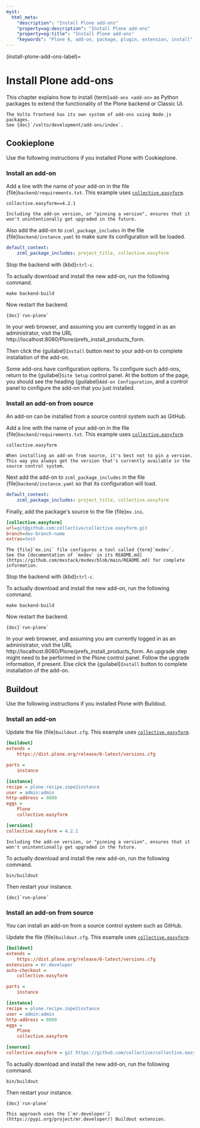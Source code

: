 ```yaml
---
myst:
  html_meta:
    "description": "Install Plone add-ons"
    "property=og:description": "Install Plone add-ons"
    "property=og:title": "Install Plone add-ons"
    "keywords": "Plone 6, add-on, package, plugin, extension, install"
---
```


(install-plone-add-ons-label)=

# Install Plone add-ons

This chapter explains how to install {term}`add-ons <add-on>` as Python packages to extend the functionality of the Plone backend or Classic UI.

```{note}
The Volto frontend has its own system of add-ons using Node.js packages.
See {doc}`/volto/development/add-ons/index`.
```


## Cookieplone

Use the following instructions if you installed Plone with Cookieplone.


### Install an add-on

Add a line with the name of your add-on in the file {file}`backend/requirements.txt`.
This example uses [`collective.easyform`](https://pypi.org/project/collective.easyform/).

```
collective.easyform==4.2.1
```

```{tip}
Including the add-on version, or "pinning a version", ensures that it won't unintentionally get upgraded in the future.
```

Also add the add-on to `zcml_package_includes` in the file {file}`backend/instance.yaml` to make sure its configuration will be loaded.

```yaml
default_context:
    zcml_package_includes: project_title, collective.easyform
```

Stop the backend with {kbd}`ctrl-c`.

To actually download and install the new add-on, run the following command.

```shell
make backend-build
```

Now restart the backend.

```{seealso}
{doc}`run-plone`
```

In your web browser, and assuming you are currently logged in as an administrator, visit the URL http://localhost:8080/Plone/prefs_install_products_form.

Then click the {guilabel}`Install` button next to your add-on to complete installation of the add-on.

Some add-ons have configuration options.
To configure such add-ons, return to the {guilabel}`Site Setup` control panel.
At the bottom of the page, you should see the heading {guilabel}`Add-on Configuration`, and a control panel to configure the add-on that you just installed.


### Install an add-on from source

An add-on can be installed from a source control system such as GitHub.

Add a line with the name of your add-on in the file {file}`backend/requirements.txt`.
This example uses [`collective.easyform`](https://pypi.org/project/collective.easyform/).

```
collective.easyform
```

```{note}
When installing an add-on from source, it's best not to pin a version.
This way you always get the version that's currently available in the source control system.
```

Next add the add-on to `zcml_package_includes` in the file {file}`backend/instance.yaml` so that its configuration will load.

```yaml
default_context:
    zcml_package_includes: project_title, collective.easyform
```

Finally, add the package's source to the file {file}`mx.ini`.

```cfg
[collective.easyform]
url=git@github.com:collective/collective.easyform.git
branch=dev-branch-name
extras=test
```

```{seealso}
The {file}`mx.ini` file configures a tool called {term}`mxdev`.
See the [documentation of `mxdev` in its README.md](https://github.com/mxstack/mxdev/blob/main/README.md) for complete information.
```

Stop the backend with {kbd}`ctrl-c`.

To actually download and install the new add-on, run the following command.

```shell
make backend-build
```

Now restart the backend.

```{seealso}
{doc}`run-plone`
```

In your web browser, and assuming you are currently logged in as an administrator, visit the URL http://localhost:8080/Plone/prefs_install_products_form.
An upgrade step might need to be performed in the Plone control panel.
Follow the upgrade information, if present.
Else click the {guilabel}`Install` button to complete installation of the add-on.


## Buildout

Use the following instructions if you installed Plone with Buildout.

### Install an add-on

Update the file {file}`buildout.cfg`.
This example uses [`collective.easyform`](https://pypi.org/project/collective.easyform/).

```cfg
[buildout]
extends =
    https://dist.plone.org/release/6-latest/versions.cfg

parts =
    instance

[instance]
recipe = plone.recipe.zope2instance
user = admin:admin
http-address = 8080
eggs =
    Plone
    collective.easyform

[versions]
collective.easyform = 4.2.1
```

```{tip}
Including the add-on version, or "pinning a version", ensures that it won't unintentionally get upgraded in the future.
```

To actually download and install the new add-on, run the following command.

```shell
bin/buildout
```

Then restart your instance.

```{seealso}
{doc}`run-plone`
```


### Install an add-on from source

You can install an add-on from a source control system such as GitHub.

Update the file {file}`buildout.cfg`.
This example uses [`collective.easyform`](https://pypi.org/project/collective.easyform/).

```cfg
[buildout]
extends =
    https://dist.plone.org/release/6-latest/versions.cfg
extensions = mr.developer
auto-checkout =
    collective.easyform

parts =
    instance

[instance]
recipe = plone.recipe.zope2instance
user = admin:admin
http-address = 8080
eggs =
    Plone
    collective.easyform

[sources]
collective.easyform = git https://github.com/collective/collective.easyform.git
```

To actually download and install the new add-on, run the following command.

```shell
bin/buildout
```

Then restart your instance.

```{seealso}
{doc}`run-plone`
```

```{seealso}
This approach uses the [`mr.developer`](https://pypi.org/project/mr.developer/) Buildout extension.
```
